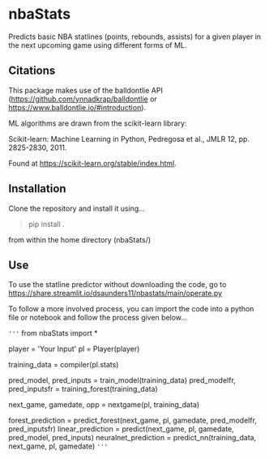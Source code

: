 # nbaStats
Predicts basic NBA statlines (points, rebounds, assists) for a given player in the next upcoming game using different forms of ML. 

## Citations 

This package makes use of the balldontlie API (https://github.com/ynnadkrap/balldontlie or https://www.balldontlie.io/#introduction). 

ML algorithms are drawn from the scikit-learn library:

Scikit-learn: Machine Learning in Python, Pedregosa et al., JMLR 12, pp. 2825-2830, 2011.

Found at https://scikit-learn.org/stable/index.html. 

## Installation 

Clone the repository and install it using... 

> pip install .

from within the home directory (nbaStats/)

## Use

To use the statline predictor without downloading the code, go to https://share.streamlit.io/dsaunders11/nbastats/main/operate.py

To follow a more involved process, you can import the code into a python file or notebook and follow the process given below...

`'''`
from nbaStats import * 

player = 'Your Input'
pl = Player(player)

training_data = compiler(pl.stats)

pred_model, pred_inputs = train_model(training_data)
pred_modelfr, pred_inputsfr = training_forest(training_data)

next_game, gamedate, opp = nextgame(pl, training_data) 

forest_prediction = predict_forest(next_game, pl, gamedate, pred_modelfr, pred_inputsfr)
linear_prediction = predict(next_game, pl, gamedate, pred_model, pred_inputs)
neuralnet_prediction = predict_nn(training_data, next_game, pl, gamedate)
`'''`
